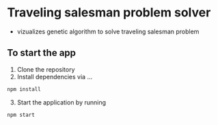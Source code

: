 # Traveling salesman problem solver

- vizualizes genetic algorithm to solve traveling salesman problem

## To start the app

1) Clone the repository
2) Install dependencies via ...

```sh
npm install
```
3) Start the application by running

```sh
npm start
```


